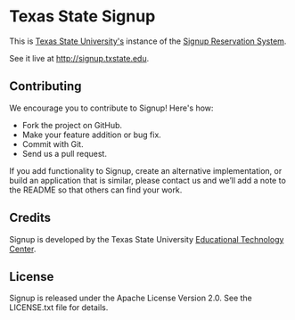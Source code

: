 Texas State Signup
==================

This is [Texas State University's](http://txstate.edu) instance of the 
[Signup Reservation System](https://github.com/txstate-etc/signup).

See it live at http://signup.txstate.edu.

Contributing
------------

We encourage you to contribute to Signup! Here's how:

-   Fork the project on GitHub.
-   Make your feature addition or bug fix.
-   Commit with Git.
-   Send us a pull request.

If you add functionality to Signup, create an alternative
implementation, or build an application that is similar, please contact
us and we’ll add a note to the README so that others can find your work.

Credits
-------

Signup is developed by the Texas State University [Educational Technology Center](http://www.its.txstate.edu/departments/etc/signup.html).

License
-------

Signup is released under the Apache License Version 2.0. See the LICENSE.txt file for details.
